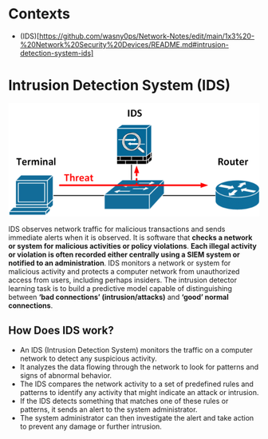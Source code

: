 # Contexts
- (IDS)[https://github.com/wasny0ps/Network-Notes/edit/main/1x3%20-%20Network%20Security%20Devices/README.md#intrusion-detection-system-ids]
# Intrusion Detection System (IDS)

<p align="center"><img src="https://github.com/wasny0ps/Network-Notes/blob/main/1x3%20-%20Network%20Security%20Devices/src/IDS.png" /></p>

IDS observes network traffic for malicious transactions and sends immediate alerts when it is observed. It is software that **checks a network or system for malicious activities or policy violations**. **Each illegal activity or violation is often recorded either centrally using a SIEM system or notified to an administration**. IDS monitors a network or system for malicious activity and protects a computer network from unauthorized access from users, including perhaps insiders. The intrusion detector learning task is to build a predictive model capable of distinguishing between **‘bad connections’ (intrusion/attacks)** and **‘good’ normal connections**.

## How Does IDS work?

- An IDS (Intrusion Detection System) monitors the traffic on a computer network to detect any suspicious activity.
- It analyzes the data flowing through the network to look for patterns and signs of abnormal behavior.
- The IDS compares the network activity to a set of predefined rules and patterns to identify any activity that might indicate an attack or intrusion.
- If the IDS detects something that matches one of these rules or patterns, it sends an alert to the system administrator.
- The system administrator can then investigate the alert and take action to prevent any damage or further intrusion.


